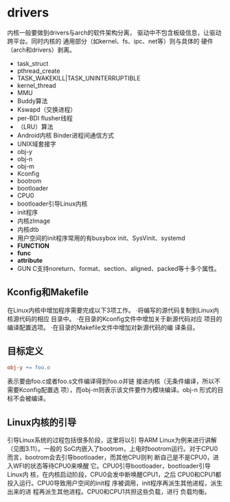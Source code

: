 # drivers

内核一般要做到drivers与arch的软件架构分离，
驱动中不包含板级信息，让驱动跨平台。同时内核的
通用部分（如kernel、fs、ipc、net等）则与具体的
硬件（arch和drivers）剥离。

- task_struct
- pthread_create
- TASK_WAKEKILL|TASK_UNINTERRUPTIBLE
- kernel_thread
- MMU
- Buddy算法
- Kswapd（交换进程）
- per-BDI flusher线程
- （LRU）算法
- Android内核 Binder进程间通信方式
- UNIX域套接字
- obj-y
- obj-n
- obj-m
- Kconfig
- bootrom
- bootloader
- CPU0
- bootloader引导Linux内核
- init程序
- 内核zImage
- 内核dtb
- 用户空间的init程序常用的有busybox init、SysVinit、systemd
- __FUNCTION__
- __func__
- __attribute__
- GUN C支持noreturn、format、section、aligned、packed等十多个属性。

## Kconfig和Makefile

在Linux内核中增加程序需要完成以下3项工作。
·将编写的源代码复制到Linux内核源代码的相应
目录中。
·在目录的Kconfig文件中增加关于新源代码对应
项目的编译配置选项。
·在目录的Makefile文件中增加对新源代码的编
译条目。


## 目标定义

```makefile
obj-y += foo.o
```

表示要由foo.c或者foo.s文件编译得到foo.o并链
接进内核（无条件编译，所以不需要Kconfig配置选
项），而obj-m则表示该文件要作为模块编译。obj-n
形式的目标不会被编译。


## Linux内核的引导


引导Linux系统的过程包括很多阶段，这里将以引
导ARM Linux为例来进行讲解（见图3.11）。一般的
SoC内嵌入了bootrom，上电时bootrom运行。对于CPU0
而言，bootrom会去引导bootloader，而其他CPU则判
断自己是不是CPU0，进入WFI的状态等待CPU0来唤醒
它。CPU0引导bootloader，bootloader引导Linux内
核，在内核启动阶段，CPU0会发中断唤醒CPU1，之后
CPU0和CPU1都投入运行。CPU0导致用户空间的init程
序被调用，init程序再派生其他进程，派生出来的进
程再派生其他进程。CPU0和CPU1共担这些负载，进行
负载均衡。
